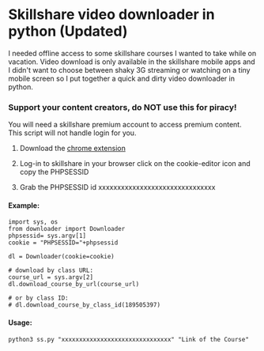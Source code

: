 # Skillshare video downloader in python (Updated)

I needed offline access to some skillshare courses I wanted to take while on vacation.
Video download is only available in the skillshare mobile apps and I didn't want to
choose between shaky 3G streaming or watching on a tiny mobile screen so I put together a
quick and dirty video downloader in python.

### Support your content creators, do NOT use this for piracy!

You will need a skillshare premium account to access premium content.
This script will not handle login for you.

1. Download the [chrome extension](https://chrome.google.com/webstore/detail/cookie-editor/hlkenndednhfkekhgcdicdfddnkalmdm/related "Cookie-Editor")

2. Log-in to skillshare in your browser click on the cookie-editor icon and copy the PHPSESSID


3. Grab the PHPSESSID id xxxxxxxxxxxxxxxxxxxxxxxxxxxxxxx

#### Example:
```
import sys, os
from downloader import Downloader
phpsessid= sys.argv[1]
cookie = "PHPSESSID="+phpsessid

dl = Downloader(cookie=cookie)

# download by class URL:
course_url = sys.argv[2]
dl.download_course_by_url(course_url)

# or by class ID:
# dl.download_course_by_class_id(189505397)

```
#### Usage:
```
python3 ss.py "xxxxxxxxxxxxxxxxxxxxxxxxxxxxxxx" "Link of the Course"

```

